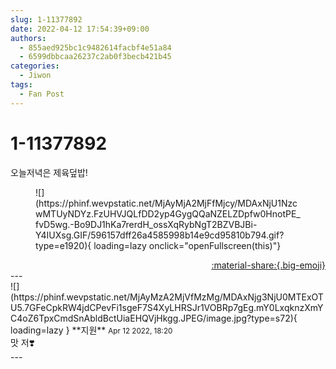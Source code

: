 ```yaml
---
slug: 1-11377892
date: 2022-04-12 17:54:39+09:00
authors:
  - 855aed925bc1c9482614facbf4e51a84
  - 6599dbbcaa26237c2ab0f3becb421b45
categories:
  - Jiwon
tags:
  - Fan Post
---
```


# 1-11377892

<div class="post-container" markdown="1">
<div class="content-container md-sidebar__scrollwrap" markdown="1">

오늘저녁은 제육덮밥!
<figure markdown="1">
![](https://phinf.wevpstatic.net/MjAyMjA2MjFfMjcy/MDAxNjU1NzcwMTUyNDYz.FzUHVJQLfDD2yp4GygQQaNZELZDpfw0HnotPE_fvD5wg.-Bo9DJ1hKa7rerdH_ossXqRybNgT2BZVBJBi-Y4IUXsg.GIF/596157dff26a4585998b14e9cd95810b794.gif?type=e1920){ loading=lazy onclick="openFullscreen(this)"}
</figure>


</div>
</div>

<div style="text-align: right;" markdown="1">
<a href="https://weverse.io/fromis9/fanpost/1-11377892" style="text-align: right;">:material-share:{.big-emoji}</a>
</div>
---

<div class="comments-container md-sidebar__scrollwrap" markdown="1">
<div class="comment" markdown="1">
<div class='id-container' markdown="1">
![](https://phinf.wevpstatic.net/MjAyMzA2MjVfMzMg/MDAxNjg3NjU0MTExOTU5.7GFeCpkRW4jdCPevFi1sgeF7S4XyLHRSJr1VOBRp7gEg.mY0LxqknzXmYC4oZ6TpxCmdSnAbldBctUiaEHQVjHkgg.JPEG/image.jpg?type=s72){ loading=lazy }
**<span class="artist">지원</span>** <small>Apr 12 2022, 18:20</small><br>
</div>
<div class='comment-body' markdown="1">
맛 저❣️
</div>
</div>
</div>
---

